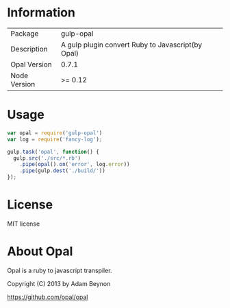 # Information

<table>
<tr>
  <td>Package</td>
  <td>gulp-opal</td>
</tr>
<tr>
  <td>Description</td>
  <td>A gulp plugin convert Ruby to Javascript(by Opal)</td>
</tr>
<tr>
  <td>Opal Version</td>
  <td>0.7.1</td>
</tr>
<tr>
  <td>Node Version</td>
  <td>>= 0.12</td>
</tr>
</table>

# Usage

```javascript
var opal = require('gulp-opal')
var log = require('fancy-log');

gulp.task('opal', function() {
  gulp.src('./src/*.rb')
    .pipe(opal().on('error', log.error))
    .pipe(gulp.dest('./build/'))
});
```

# License

MIT license

# About Opal

Opal is a ruby to javascript transpiler.

Copyright (C) 2013 by Adam Beynon

https://github.com/opal/opal
